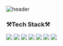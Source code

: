 <div>

![header](https://capsule-render.vercel.app/api?type=waving&color=auto&height=300&section=header&text=YEJEE%20CHO&fontSize=90)

<h3>⚒️Tech Stack⚒️</h3>
<img src="https://img.shields.io/badge/HTML-E34F26?style=for-the-badge&logo=HTML5&logoColor=white"> <img src="https://img.shields.io/badge/CSS-1572B6?style=for-the-badge&logo=CSS3&logoColor=white"> <img src="https://img.shields.io/badge/JavaScript-F7DF1E?style=for-the-badge&logo=JavaScript&logoColor=white">  <img src="https://img.shields.io/badge/React-61DAFB?style=for-the-badge&logo=React&logoColor=white"> <img src="https://img.shields.io/badge/React_Router-CA4245?style=for-the-badge&logo=React Router&logoColor=white">
<img src="https://img.shields.io/badge/TailwindCss-14263D?style=for-the-badge&logo=TailwindCss&logoColor=white"/>
<img src="https://img.shields.io/badge/Firebase-FFCA28?style=for-the-badge&logo=firebase&logoColor=white"/>
</div>

